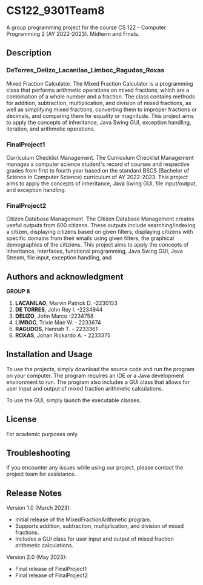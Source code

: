 # CS122_9301Team8
A group programming project for the course CS 122 - Computer Programming 2 (AY 2022-2023).
Midterm and Finals.

## Description
### DeTorres_Delizo_Lacanilao_Limboc_Ragudos_Roxas
Mixed Fraction Calculator.
The Mixed Fraction Calculator is a programming class that performs arithmetic operations on mixed fractions, which are a combination of a whole number and a fraction. The class contains methods for addition, subtraction, multiplication, and division of mixed fractions, as well as simplifying mixed fractions, converting them to improper fractions or decimals, and comparing them for equality or magnitude.
This project aims to apply the concepts of inheritance, Java Swing GUI, exception handling, iteration, and arithmetic operations.

### FinalProject1
Curriculum Checklist Management.
The Curriculum Checklist Management manages a computer science student's record of courses and respective grades from first to fourth year based on the standard BSCS (Bachelor of Science in Computer Science) curriculum of AY 2022-2023.
This project aims to apply the concepts of inheritance, Java Swing GUI, file input/output, and exception handling.

### FinalProject2
Citizen Database Management.
The Citizen Database Management creates useful outputs from 600 citizens. These outputs include searching/indexing a citizen, displaying citizens based on given filters, displaying citizens with specific domains from their emails using given filters, the graphical demographics of the citiziens.
This project aims to apply the concepts of inheritance, interfaces, functional programming, Java Swing GUI, Java Stream, file input, exception handling, and 

## Authors and acknowledgment
**GROUP 8**

1. **LACANILAO**, Marvin Patrick D. -2230153
2. **DE TORRES**, John Rey I. -2234944
3. **DELIZO**, John Marco -2234758
4. **LIMBOC**, Trixie Mae W. - 2233674
5. **RAGUDOS**, Hannah T. - 2233361
6. **ROXAS**, Johan Rickardo A. - 2233375

## Installation and Usage
To use the projects, simply download the source code and run the program on your computer. The program requires an IDE or a Java development environment to run. The program also includes a GUI class that allows for user input and output of mixed fraction arithmetic calculations.

To use the GUI, simply launch the executable classes.

## License 
For academic purposes only. 

## Troubleshooting
If you encounter any issues while using our project, please contact the project team for assistance.

## Release Notes
Version 1.0 (March 2023):

- Initial release of the MixedFractionArithmetic program.
- Supports addition, subtraction, multiplication, and division of mixed fractions.
- Includes a GUI class for user input and output of mixed fraction arithmetic calculations.

Version 2.0 (May 2023):

- Final release of FinalProject1
- Final release of FinalProject2
